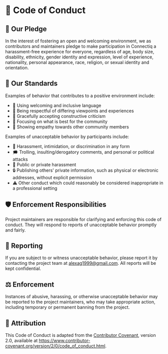 ﻿# 📜 Code of Conduct

## 🤝 Our Pledge

In the interest of fostering an open and welcoming environment, we as contributors and maintainers pledge to make participation in Connectiq a harassment-free experience for everyone, regardless of age, body size, disability, ethnicity, gender identity and expression, level of experience, nationality, personal appearance, race, religion, or sexual identity and orientation.

## 🌟 Our Standards

Examples of behavior that contributes to a positive environment include:

- 💬 Using welcoming and inclusive language  
- 🙌 Being respectful of differing viewpoints and experiences  
- 🎯 Gracefully accepting constructive criticism  
- 🤗 Focusing on what is best for the community  
- 💖 Showing empathy towards other community members  

Examples of unacceptable behavior by participants include:

- 🚫 Harassment, intimidation, or discrimination in any form  
- 🗯️ Trolling, insulting/derogatory comments, and personal or political attacks  
- 📢 Public or private harassment  
- 🔒 Publishing others' private information, such as physical or electronic addresses, without explicit permission  
- ⚠️ Other conduct which could reasonably be considered inappropriate in a professional setting  

## 🛡️ Enforcement Responsibilities

Project maintainers are responsible for clarifying and enforcing this code of conduct. They will respond to reports of unacceptable behavior promptly and fairly.

## 📩 Reporting

If you are subject to or witness unacceptable behavior, please report it by contacting the project team at alexag1999@gmail.com. All reports will be kept confidential.

## ⚖️ Enforcement

Instances of abusive, harassing, or otherwise unacceptable behavior may be reported to the project maintainers, who may take appropriate action, including temporary or permanent banning from the project.

## 📄 Attribution

This Code of Conduct is adapted from the [Contributor Covenant](https://www.contributor-covenant.org/version/2/0/code_of_conduct/), version 2.0, available at https://www.contributor-covenant.org/version/2/0/code_of_conduct.html.
